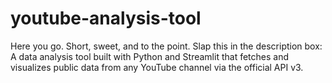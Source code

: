 # youtube-analysis-tool
Here you go. Short, sweet, and to the point. Slap this in the description box:  A data analysis tool built with Python and Streamlit that fetches and visualizes public data from any YouTube channel via the official API v3.
